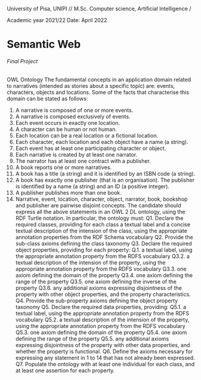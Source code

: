 University of Pisa, UNIPI //
M.Sc. Computer science, Artificial Intelligence /

Academic year 2021/22
Date: April 2022


# Semantic Web 
###### Final Project 



OWL Ontology
The fundamental concepts in an application domain related to narratives (intended as stories about a specific topic) are: events, characters, objects and locations. Some of the facts that characterise this domain can be stated as follows:
1. A narrative is composed of one or more events.
2. A narrative is composed exclusively of events.
3. Each event occurs in exactly one location.
4. A character can be human or not human.
5. Each location can be a real location or a fictional location.
6. Each character, each location and each object have a name (a string).
7. Each event has at least one participating character or object.
8. Each narrative is created by at least one narrator.
9. The narrator has at least one contract with a publisher.
10. A book reports one or more narratives.
11. A book has a title (a string) and it is identified by an ISBN code (a string).
12. A book has exactly one publisher (that is an organisation). The publisher is identified by a name (a
string) and an ID (a positive integer).
13. A publisher publishes more than one book.
14. Narrative, event, location, character, object, narrator, book, bookshop and publisher are pairwise
disjoint concepts.
The candidate should express all the above statements in an OWL 2 DL ontology, using the RDF Turtle notation. In particular, the ontology must:
Q1. Declare the required classes, providing for each class a textual label and a concise textual description of the intension of the class, using the appropriate annotation properties from the RDF Schema vocabulary
Q2. Provide the sub-class axioms defining the class taxonomy
Q3. Declare the required object properties, providing for each property:
Q.1. a textual label, using the appropriate annotation property from the RDFS vocabulary
Q3.2. a textual description of the intension of the property, using the appropriate annotation property
from the RDFS vocabulary
Q3.3. one axiom defining the domain of the property
Q3.4. one axiom defining the range of the property
Q3.5. one axiom defining the inverse of the property
Q3.6. any additional axioms expressing disjointness of the property with other object properties, and
the property characteristics.
Q4. Provide the sub-property axioms defining the object property taxonomy Q5. Declare the required data properties, providing:
Q5.1. a textual label, using the appropriate annotation property from the RDFS vocabulary
Q5.2. a textual description of the intension of the property, using the appropriate annotation property
from the RDFS vocabulary
Q5.3. one axiom defining the domain of the property
Q5.4. one axiom defining the range of the property
Q5.5. any additional axioms expressing disjointness of the property with other data properties, and
whether the property is functional.
Q6. Define the axioms necessary for expressing any statement in 1 to 14 that has not already been expressed.
Q7. Populate the ontology with at least one individual for each class, and at least one assertion for each
property.
